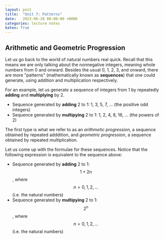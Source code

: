 ```yaml
---
layout: post
title:  "Unit 7: Patterns"
date:   2023-06-28 00:00:00 +0000
categories: lecture notes
katex: True
---
```


## Arithmetic and Geometric Progression

Let us go back to the world of natural numbers real quick. Recall that this means we are only talking about the nonnegative integers, meaning whole numbers from 0 and onward. Besides the usual 0, 1, 2, 3, and onward, there are more "patterns" (mathematically known as __sequences__) that one could generate, using addition and multiplication respectively.

For an example, let us generate a sequence of integers from 1 by repeatedly **adding** and **multiplying** by 2. 

* Sequence generated by **adding** 2 to 1: 1, 3, 5, 7, ... (the positive odd integers)
* Sequence generated by **multipying** 2 to 1: 1, 2, 4, 8, 16, ... (the powers of 2)

The first type is what we refer to as an _arithmetic progression_, a sequence obtained by repeated adddition, and _geometric progression_, a sequence obtained by repeated multiplication. 

Let us come up with the formulae for these sequences. Notice that the following expression is equivalent to the sequence above:

* Sequence generated by **adding** 2 to 1: $$1 + 2n$$, where $$n = 0, 1, 2, \ldots$$ (i.e. the natural numbers)
* Sequence generated by **multipying** 2 to 1: $$2^n$$, where $$n = 0, 1, 2, \ldots$$ (i.e. the natural numbers)

